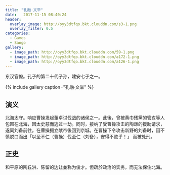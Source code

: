 ```yaml
---
title: "孔融·文举"
date:   2017-11-15 08:40:24
header:
  overlay_image: http://oyy3dtfqo.bkt.clouddn.com/s3-1.png
  overlay_filter: 0.5
categories:
  - Games
  - Sango
gallery:
  - image_path: http://oyy3dtfqo.bkt.clouddn.com/59-1.png
  - image_path: http://oyy3dtfqo.bkt.clouddn.com/a172-1.png
  - image_path: http://oyy3dtfqo.bkt.clouddn.com/a126-1.png
---
```


东汉官僚。孔子的第二十代子孙，建安七子之一。

{% include gallery caption="孔融·文举" %}

## 演义

北海太守。响应曹操发起董卓讨伐战的诸侯之一。此後，曾被黄巾残黨的管亥等人包围在北海，因太史慈而逃过一劫。同时，接纳了受曹操攻击的陶谦的援助请求，遂同刘备前往。在曹操拥立献帝後回到京城。在曹操下令攻击新野的刘备时，因不慎脱口而出「以至不仁（曹操）伐至仁（刘备），安得不败乎！」 而被处刑。

## 正史

和平原的陶丘洪、陈留的边让並称为俊才。但疏於政治的实务，而无法保住北海。